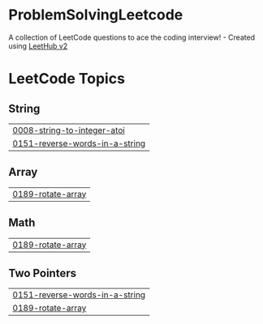 # ProblemSolvingLeetcode
A collection of LeetCode questions to ace the coding interview! - Created using [LeetHub v2](https://github.com/arunbhardwaj/LeetHub-2.0)

<!---LeetCode Topics Start-->
# LeetCode Topics
## String
|  |
| ------- |
| [0008-string-to-integer-atoi](https://github.com/GONDIPALLIHARIPRIYA/ProblemSolvingLeetcode/tree/master/0008-string-to-integer-atoi) |
| [0151-reverse-words-in-a-string](https://github.com/GONDIPALLIHARIPRIYA/ProblemSolvingLeetcode/tree/master/0151-reverse-words-in-a-string) |
## Array
|  |
| ------- |
| [0189-rotate-array](https://github.com/GONDIPALLIHARIPRIYA/ProblemSolvingLeetcode/tree/master/0189-rotate-array) |
## Math
|  |
| ------- |
| [0189-rotate-array](https://github.com/GONDIPALLIHARIPRIYA/ProblemSolvingLeetcode/tree/master/0189-rotate-array) |
## Two Pointers
|  |
| ------- |
| [0151-reverse-words-in-a-string](https://github.com/GONDIPALLIHARIPRIYA/ProblemSolvingLeetcode/tree/master/0151-reverse-words-in-a-string) |
| [0189-rotate-array](https://github.com/GONDIPALLIHARIPRIYA/ProblemSolvingLeetcode/tree/master/0189-rotate-array) |
<!---LeetCode Topics End-->